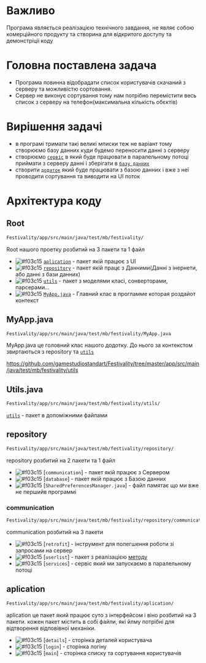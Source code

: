 # Важливо

Програма являється реалізацією технічного завдання, не являє собою комерційного продукту та створина для відкритого доступу та демонстріціі коду 


# Головна поставлена задача

 - Програма повинна відобрадати список користувачів скачаний з серверу та можливістю сортовання.
 - Сервер не виконує сортування тому нам потрібно перемістити весь список з серверу на телефон(максимальна кількість обєктів)

# Вирішення задачі

- в програмі тримати такі великі мписки теж не варіант тому створюємо базу данних куди будемо переносити данні з серверу
- створюємо [`сервіс`](https://github.com/gamestudiostandart/Festivality/tree/master/app/src/main/java/test/mb/festivality/repository/communication) в який буде працювати в паралельному потоці приймати з серверу данні і зберігати в [`базу данних`](https://pages.github.com/)
- створити [`додаток`](https://pages.github.com/) який буде працювати з базою данних і вже з неї проводити сортування та виводити на UI поток


# Архітектура коду
## Root
```diff
Festivality/app/src/main/java/test/mb/festivality/
```
Root нашого проетку розбитий на 3 пакети та 1 файл

- ![#f03c15](https://placehold.it/15/f03c15/000000?text=+) [`aplication`](https://pages.github.com/) - пакет якій працює з UI
- ![#f03c15](https://placehold.it/15/f03c15/000000?text=+) [`repository`](https://pages.github.com/) - пакет якій працє з Данними(Данні з інернети, або данні з бази данних)
- ![#f03c15](https://placehold.it/15/f03c15/000000?text=+) [`utils`](https://pages.github.com/) - пакет з моделями класі, сонверторами, парсерами...
- ![#f03c15](https://placehold.it/15/f03c15/000000?text=+) [`MyApp.java`](https://pages.github.com/) - Главний клас в прогламме которая роздайот контекст


## MyApp.java
```diff
Festivality/app/src/main/java/test/mb/festivality/MyApp.java
```
MyApp.java це головний клас нашого додотку. До нього за контекстом звиртаються з repository та [`utils`](https://pages.github.com/)

https://github.com/gamestudiostandart/Festivality/tree/master/app/src/main/java/test/mb/festivality/utils
## Utils.java
```diff
Festivality/app/src/main/java/test/mb/festivality/utils/
```
[`utils`](https://pages.github.com/) - пакет в допоміжними файлами


## repository
```diff
Festivality/app/src/main/java/test/mb/festivality/repository/
```
repository розбитий на 2 пакети та 1 файл

- ![#f03c15](https://placehold.it/15/f03c15/000000?text=+) [`communication`] - пакет якій працює з Сервером
- ![#f03c15](https://placehold.it/15/f03c15/000000?text=+) [`database`] - пакет якій працює з Базою данних
- ![#f03c15](https://placehold.it/15/f03c15/000000?text=+) [`SharedPreferencesManager.java`] - файл памятає що ми вже не першийв программі

### communication
```diff
Festivality/app/src/main/java/test/mb/festivality/repository/communication/
```
communication розбитий на 3 пакети
- ![#f03c15](https://placehold.it/15/f03c15/000000?text=+) [`retrofit`] - інструмент для полегшення роботи зі запросами на сервер
- ![#f03c15](https://placehold.it/15/f03c15/000000?text=+) [`userlist`] - пакет з реалізацією [методу](https://api.festivality.co/v2/user-list/44779) 
- ![#f03c15](https://placehold.it/15/f03c15/000000?text=+) [`services`] - сервіс який ми запускаємо в паралельному потоці


## aplication
```diff
Festivality/app/src/main/java/test/mb/festivality/aplication/
```
aplication це пакет який працює суто з інтерфейсом і віно розбитий на 3 пакети. кожен пакет містить в собі файли, які йлму потрібні для відтворення відповівної механіки.

- ![#f03c15](https://placehold.it/15/f03c15/000000?text=+) [`details`] - сторінка деталей користувача
- ![#f03c15](https://placehold.it/15/f03c15/000000?text=+) [`login`] - сторінка логіну
- ![#f03c15](https://placehold.it/15/f03c15/000000?text=+) [`main`] - сторінка списку та сортування користувачів





